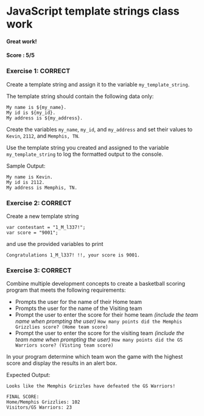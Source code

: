 # JavaScript template strings class work
#### Great work! 
#### Score : 5/5
### Exercise 1: CORRECT
Create a template string and assign it to the variable ```my_template_string```.

The template string should contain the following data only:

```
My name is ${my_name}.
My id is ${my_id}.
My address is ${my_address}.
```

Create the variables ```my_name```, ```my_id```, and ```my_address``` and set their values to ```Kevin```, ```2112```, and ```Memphis, TN```.

Use the template string you created and assigned to the variable ```my_template_string``` to log the formatted output to the console.

Sample Output:
```
My name is Kevin.
My id is 2112.
My address is Memphis, TN.
```


### Exercise 2: CORRECT

Create a new template string 

```
var contestant = "1_M_l337!";
var score = "9001";
```

and use the provided variables to print 
```
Congratulations 1_M_l337! !!, your score is 9001.
```

### Exercise 3: CORRECT

Combine multiple development concepts to create a basketball scoring program that meets the following requirements:
- Prompts the user for the name of their Home team
- Prompts the user for the name of the Visiting team
- Prompt the user to enter the score for their home team *(include the team name when prompting the user)*
`How many points did the Memphis Grizzlies score? (Home team score)`
- Prompt the user to enter the score for the visiting team *(include the team name when prompting the user)*
`How many points did the GS Warriors score? (Visting team score)`

In your program determine which team won the game with the highest score and display the results in an alert box.

Expected Output:
```
Looks like the Memphis Grizzles have defeated the GS Warriors!

FINAL SCORE:
Home/Memphis Grizzlies: 102
Visitors/GS Warriors: 23
```
